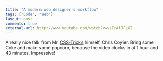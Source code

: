 ```yaml
---
title: "A modern web designer's workflow"
tags: ["Code", "Web"]
layout: post
comments: true
external-url: http://www.youtube.com/watch?v=vsTrAfJFLXI
---
```


A really nice talk from Mr. [CSS-Tricks](http://css-tricks.com/) himself, Chris Coyier. Bring some Coke and make some popcorn, because the video clocks in at 1 hour and 43 minutes. Impressive!
